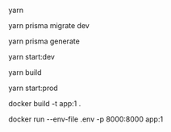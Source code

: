<!-- Start Locally using  -->

<!-- Install dependencies -->

yarn

<!-- Apply database migrations -->

yarn prisma migrate dev

<!-- Generate prisma types -->

yarn prisma generate

<!-- Start server -->

yarn start:dev

<!-- Build project -->

yarn build

<!-- Start build -->

yarn start:prod

<!-- Start using Dockerfile -->

<!-- Build docker image -->

docker build -t app:1 .

<!-- Run container -->

docker run --env-file .env -p 8000:8000 app:1